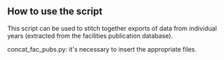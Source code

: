## How to use the script

This script can be used to stitch together exports of data from individual years (extracted from the facilities publication database).

concat_fac_pubs.py: it's necessary to insert the appropriate files.